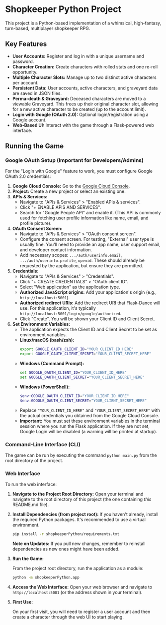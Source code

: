 # Shopkeeper Python Project

This project is a Python-based implementation of a whimsical, high-fantasy, turn-based, multiplayer shopkeeper RPG.

## Key Features

*   **User Accounts:** Register and log in with a unique username and password.
*   **Character Creation:** Create characters with rolled stats and one re-roll opportunity.
*   **Multiple Character Slots:** Manage up to two distinct active characters per account.
*   **Persistent Data:** User accounts, active characters, and graveyard data are saved in JSON files.
*   **Perma-death & Graveyard:** Deceased characters are moved to a viewable Graveyard. This frees up their original character slot, allowing for a new active character to be created (up to the account limit).
*   **Login with Google (OAuth 2.0):** Optional login/registration using a Google account.
*   **Web-Based UI:** Interact with the game through a Flask-powered web interface.

## Running the Game

### Google OAuth Setup (Important for Developers/Admins)

For the "Login with Google" feature to work, you must configure Google OAuth 2.0 credentials:

1.  **Google Cloud Console:** Go to the [Google Cloud Console](https://console.cloud.google.com/).
2.  **Project:** Create a new project or select an existing one.
3.  **APIs & Services:**
    *   Navigate to "APIs & Services" > "Enabled APIs & services".
    *   Click "+ ENABLE APIS AND SERVICES".
    *   Search for "Google People API" and enable it. (This API is commonly used for fetching user profile information like name, email, and profile picture).
4.  **OAuth Consent Screen:**
    *   Navigate to "APIs & Services" > "OAuth consent screen".
    *   Configure the consent screen. For testing, "External" user type is usually fine. You'll need to provide an app name, user support email, and developer contact information.
    *   Add necessary scopes: `.../auth/userinfo.email`, `.../auth/userinfo.profile`, `openid`. These should already be requested by the application, but ensure they are permitted.
5.  **Credentials:**
    *   Navigate to "APIs & Services" > "Credentials".
    *   Click "+ CREATE CREDENTIALS" > "OAuth client ID".
    *   Select "Web application" as the application type.
    *   **Authorized JavaScript origins:** Add your application's origin (e.g., `http://localhost:5001`).
    *   **Authorized redirect URIs:** Add the redirect URI that Flask-Dance will use. For this application, it's typically `http://localhost:5001/login/google/authorized`.
    *   Click "Create". You will be shown your Client ID and Client Secret.
6.  **Set Environment Variables:**
    *   The application expects the Client ID and Client Secret to be set as environment variables.
    *   **Linux/macOS (bash/zsh):**
        ```bash
        export GOOGLE_OAUTH_CLIENT_ID="YOUR_CLIENT_ID_HERE"
        export GOOGLE_OAUTH_CLIENT_SECRET="YOUR_CLIENT_SECRET_HERE"
        ```
    *   **Windows (Command Prompt):**
        ```cmd
        set GOOGLE_OAUTH_CLIENT_ID="YOUR_CLIENT_ID_HERE"
        set GOOGLE_OAUTH_CLIENT_SECRET="YOUR_CLIENT_SECRET_HERE"
        ```
    *   **Windows (PowerShell):**
        ```powershell
        $env:GOOGLE_OAUTH_CLIENT_ID="YOUR_CLIENT_ID_HERE"
        $env:GOOGLE_OAUTH_CLIENT_SECRET="YOUR_CLIENT_SECRET_HERE"
        ```
    *   Replace `"YOUR_CLIENT_ID_HERE"` and `"YOUR_CLIENT_SECRET_HERE"` with the actual credentials you obtained from the Google Cloud Console.
    *   **Important:** You must set these environment variables in the terminal session where you run the Flask application. If they are not set, Google Login will be disabled (a warning will be printed at startup).

### Command-Line Interface (CLI)

The game can be run by executing the command `python main.py` from the root directory of the project.

### Web Interface

To run the web interface:

1.  **Navigate to the Project Root Directory:**
    Open your terminal and navigate to the root directory of this project (the one containing *this* README.md file).

2.  **Install Dependencies (from project root):**
    If you haven't already, install the required Python packages. It's recommended to use a virtual environment.
    ```bash
    pip install -r shopkeeperPython/requirements.txt
    ```
    **Note on Updates:** If you pull new changes, remember to reinstall dependencies as new ones might have been added.


3.  **Run the Game:**

    From the project root directory, run the application as a module:
    ```bash
    python -m shopkeeperPython.app
    ```


4.  **Access the Web Interface:**
    Open your web browser and navigate to `http://localhost:5001` (or the address shown in your terminal).

5.  **First Use:**

    On your first visit, you will need to register a user account and then create a character through the web UI to start playing.
